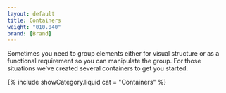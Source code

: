 ```yaml
---
layout: default
title: Containers
weight: "010.040"
brand: [Brand]
---
```


<div class="row">
	<div class="col-sm-8 col-sm-offset-4 category-head">
		Sometimes you need to group elements either for visual structure or as a functional requirement so you can manipulate the group. For those situations
		we&rsquo;ve created several containers to get you started.
	</div>
</div>

{% include showCategory.liquid  cat = "Containers" %}